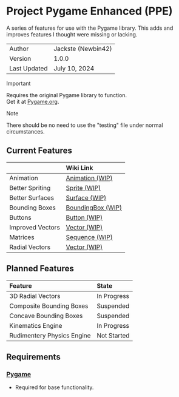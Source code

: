 # Project Pygame Enhanced (PPE)
A series of features for use with the Pygame library. This adds and improves features I thought were missing or lacking.

|||
|:---|:---|
|Author|Jackste (Newbin42)|
|Version|1.0.0|
|Last Updated|July 10, 2024|

> [!IMPORTANT]  
> Requires the original Pygame library to function.     
> Get it at [Pygame.org](https://www.pygame.org/).

> [!NOTE]   
> There should be no need to use the "testing" file under normal circumstances.

## Current Features
||Wiki Link|
|:---|:---|
|Animation|[Animation (WIP)]()|
|Better Spriting|[Sprite (WIP)]()|
|Better Surfaces|[Surface (WIP)]()|
|Bounding Boxes|[BoundingBox (WIP)]()|
|Buttons|[Button (WIP)]()|
|Improved Vectors|[Vector (WIP)]()|
|Matrices|[Sequence (WIP)]()|
|Radial Vectors|[Vector (WIP)]()|

## Planned Features
|Feature|State|
|:---|:---|
|3D Radial Vectors|In Progress|
|Composite Bounding Boxes|Suspended|
|Concave Bounding Boxes|Suspended|
|Kinematics Engine|In Progress|
|Rudimentery Physics Engine|Not Started|

## Requirements
### [Pygame](https://www.pygame.org/)   
- Required for base functionality.